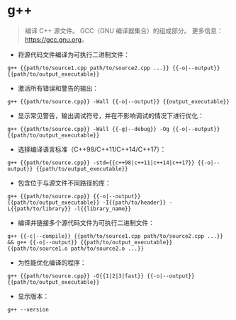 # g++

> 编译 C++ 源文件。
> GCC（GNU 编译器集合）的组成部分。
> 更多信息：<https://gcc.gnu.org>。

- 将源代码文件编译为可执行二进制文件：

`g++ {{path/to/source1.cpp path/to/source2.cpp ...}} {{-o|--output}} {{path/to/output_executable}}`

- 激活所有错误和警告的输出：

`g++ {{path/to/source.cpp}} -Wall {{-o|--output}} {{output_executable}}`

- 显示常见警告，输出调试符号，并在不影响调试的情况下进行优化：

`g++ {{path/to/source.cpp}} -Wall {{-g|--debug}} -Og {{-o|--output}} {{path/to/output_executable}}`

- 选择编译语言标准（C++98/C++11/C++14/C++17）：

`g++ {{path/to/source.cpp}} -std={{c++98|c++11|c++14|c++17}} {{-o|--output}} {{path/to/output_executable}}`

- 包含位于与源文件不同路径的库：

`g++ {{path/to/source.cpp}} {{-o|--output}} {{path/to/output_executable}} -I{{path/to/header}} -L{{path/to/library}} -l{{library_name}}`

- 编译并链接多个源代码文件为可执行二进制文件：

`g++ {{-c|--compile}} {{path/to/source1.cpp path/to/source2.cpp ...}} && g++ {{-o|--output}} {{path/to/output_executable}} {{path/to/source1.o path/to/source2.o ...}}`

- 为性能优化编译的程序：

`g++ {{path/to/source.cpp}} -O{{1|2|3|fast}} {{-o|--output}} {{path/to/output_executable}}`

- 显示版本：

`g++ --version`